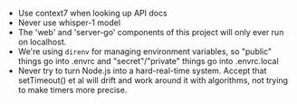 - Use context7 when looking up API docs
- Never use whisper-1 model
- The 'web' and 'server-go' components of this project will only ever run on localhost.
- We're using `direnv` for managing environment variables, so "public" things go into .envrc and "secret"/"private" things go into .envrc.local
- Never try to turn Node.js into a hard-real-time system. Accept that setTimeout() et al will drift and work around it with algorithms, not trying to make timers more precise.